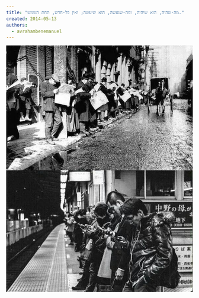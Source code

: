 ```yaml
---
title: "מה-שהיה, הוא שיהיה, ומה-שנעשה, הוא שיעשה; ואין כל-חדש, תחת השמש."
created: 2014-05-13
authors: 
  - avrahambenemanuel
---
```


![d7a24790-d9d0-11e3-ad51-123139077938-original.jpeg](assets/images/d7a24790-d9d0-11e3-ad51-123139077938-original.jpeg)
